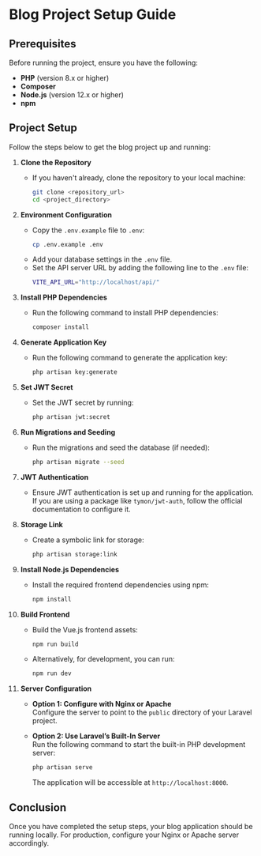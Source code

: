 # Blog Project Setup Guide

## Prerequisites

Before running the project, ensure you have the following:

- **PHP** (version 8.x or higher)
- **Composer**
- **Node.js** (version 12.x or higher)
- **npm**

## Project Setup

Follow the steps below to get the blog project up and running:

1. **Clone the Repository**  
   - If you haven't already, clone the repository to your local machine:
     ```bash
     git clone <repository_url>
     cd <project_directory>
     ```

2. **Environment Configuration**  
   - Copy the `.env.example` file to `.env`:
     ```bash
     cp .env.example .env
     ```
   - Add your database settings in the `.env` file.
   - Set the API server URL by adding the following line to the `.env` file:
     ```bash
     VITE_API_URL="http://localhost/api/"
     ```

3. **Install PHP Dependencies**  
   - Run the following command to install PHP dependencies:
     ```bash
     composer install
     ```

4. **Generate Application Key**  
   - Run the following command to generate the application key:
     ```bash
     php artisan key:generate
     ```

5. **Set JWT Secret**  
   - Set the JWT secret by running:
     ```bash
     php artisan jwt:secret
     ```

6. **Run Migrations and Seeding**  
   - Run the migrations and seed the database (if needed):
     ```bash
     php artisan migrate --seed
     ```

7. **JWT Authentication**  
   - Ensure JWT authentication is set up and running for the application. If you are using a package like `tymon/jwt-auth`, follow the official documentation to configure it.

8. **Storage Link**  
   - Create a symbolic link for storage:
     ```bash
     php artisan storage:link
     ```

9. **Install Node.js Dependencies**  
   - Install the required frontend dependencies using npm:
     ```bash
     npm install
     ```

10. **Build Frontend**  
    - Build the Vue.js frontend assets:
      ```bash
      npm run build
      ```
    - Alternatively, for development, you can run:
      ```bash
      npm run dev
      ```

11. **Server Configuration**  
    - **Option 1: Configure with Nginx or Apache**  
      Configure the server to point to the `public` directory of your Laravel project.
    
    - **Option 2: Use Laravel’s Built-In Server**  
      Run the following command to start the built-in PHP development server:
      ```bash
      php artisan serve
      ```
      The application will be accessible at `http://localhost:8000`.

## Conclusion

Once you have completed the setup steps, your blog application should be running locally. For production, configure your Nginx or Apache server accordingly.
